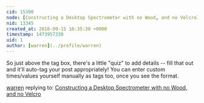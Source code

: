 ```yaml
---
cid: 15390
node: [Constructing a Desktop Spectrometer with no Wood, and no Velcro](../notes/abdul/08-11-2016/constructing-a-desktop-spectrometer-with-no-wood-and-no-velcro)
nid: 13345
created_at: 2016-09-15 16:35:30 +0000
timestamp: 1473957330
uid: 1
author: [warren](../profile/warren)
---
```


So just above the tag box, there's a little "quiz" to add details -- fill that out and it'll auto-tag your post appropriately! You can enter custom times/values yourself manually as tags too, once you see the format. 

[warren](../profile/warren) replying to: [Constructing a Desktop Spectrometer with no Wood, and no Velcro](../notes/abdul/08-11-2016/constructing-a-desktop-spectrometer-with-no-wood-and-no-velcro)

